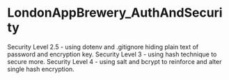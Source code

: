 # LondonAppBrewery_AuthAndSecurity
Security Level 2.5 - using dotenv and .gitignore hiding plain text of password and encryption key.
Security Level 3 - using hash technique to secure more.
Security Level 4 - using salt and bcrypt to reinforce and alter single hash encryption.
